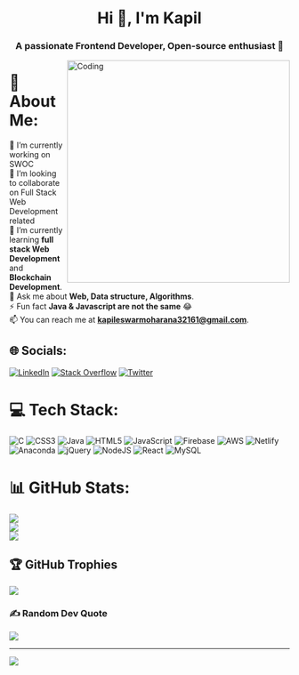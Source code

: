 <h1 align="center">Hi 👋, I'm Kapil</h1><h3 align="center">A passionate Frontend Developer, Open-source enthusiast 👀</h3>


<img align="right" alt="Coding" width="400" src="https://cdn.dribbble.com/users/1162077/screenshots/3848914/programmer.gif">


# 💫 About Me:
🔭 I’m currently working on SWOC<br>👯 I’m looking to collaborate on Full Stack Web Development related<br>🌱 I’m currently learning **full stack Web Development** and **Blockchain Development**.<br>💬 Ask me about **Web, Data structure, Algorithms**.<br>⚡ Fun fact  **Java & Javascript are not the same** 😂<br>📫 You can reach me at **kapileswarmoharana32161@gmail.com**.


## 🌐 Socials:
[![LinkedIn](https://img.shields.io/badge/LinkedIn-%230077B5.svg?logo=linkedin&logoColor=white)](https://linkedin.com/in/https://www.linkedin.com/in/iamkapileswar/) [![Stack Overflow](https://img.shields.io/badge/-Stackoverflow-FE7A16?logo=stack-overflow&logoColor=white)](https://stackoverflow.com/users/https://stackoverflow.com/users/21819179/kapileswar-moharana) [![Twitter](https://img.shields.io/badge/Twitter-%231DA1F2.svg?logo=Twitter&logoColor=white)](https://twitter.com/https://twitter.com/lexkapil) 

# 💻 Tech Stack:
![C](https://img.shields.io/badge/c-%2300599C.svg?style=for-the-badge&logo=c&logoColor=white) ![CSS3](https://img.shields.io/badge/css3-%231572B6.svg?style=for-the-badge&logo=css3&logoColor=white) ![Java](https://img.shields.io/badge/java-%23ED8B00.svg?style=for-the-badge&logo=java&logoColor=white) ![HTML5](https://img.shields.io/badge/html5-%23E34F26.svg?style=for-the-badge&logo=html5&logoColor=white) ![JavaScript](https://img.shields.io/badge/javascript-%23323330.svg?style=for-the-badge&logo=javascript&logoColor=%23F7DF1E) ![Firebase](https://img.shields.io/badge/firebase-%23039BE5.svg?style=for-the-badge&logo=firebase) ![AWS](https://img.shields.io/badge/AWS-%23FF9900.svg?style=for-the-badge&logo=amazon-aws&logoColor=white) ![Netlify](https://img.shields.io/badge/netlify-%23000000.svg?style=for-the-badge&logo=netlify&logoColor=#00C7B7) ![Anaconda](https://img.shields.io/badge/Anaconda-%2344A833.svg?style=for-the-badge&logo=anaconda&logoColor=white) ![jQuery](https://img.shields.io/badge/jquery-%230769AD.svg?style=for-the-badge&logo=jquery&logoColor=white) ![NodeJS](https://img.shields.io/badge/node.js-6DA55F?style=for-the-badge&logo=node.js&logoColor=white) ![React](https://img.shields.io/badge/react-%2320232a.svg?style=for-the-badge&logo=react&logoColor=%2361DAFB) ![MySQL](https://img.shields.io/badge/mysql-%2300f.svg?style=for-the-badge&logo=mysql&logoColor=white)

# 📊 GitHub Stats:
![](https://github-readme-stats.vercel.app/api?username=Kapileswar-Moharana&theme=radical&hide_border=false&include_all_commits=false&count_private=false)<br/>
![](https://github-readme-streak-stats.herokuapp.com/?user=Kapileswar-Moharana&theme=radical&hide_border=false)<br/>
![](https://github-readme-stats.vercel.app/api/top-langs/?username=Kapileswar-Moharana&theme=radical&hide_border=false&include_all_commits=false&count_private=false&layout=compact)

## 🏆 GitHub Trophies
![](https://github-profile-trophy.vercel.app/?username=Kapileswar-Moharana&theme=radical&no-frame=false&no-bg=false&margin-w=4)

### ✍️ Random Dev Quote
![](https://quotes-github-readme.vercel.app/api?type=horizontal&theme=radical)

---
[![](https://visitcount.itsvg.in/api?id=Kapileswar-Moharana&icon=0&color=2)](https://visitcount.itsvg.in)

<!-- Proudly created with GPRM ( https://gprm.itsvg.in ) -->
